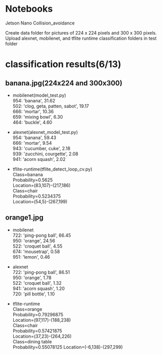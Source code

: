 # Notebooks
Jetson Nano
Collision_avoidance  
  
Create data folder for pictures of 224 x 224 pixels and 300 x 300 pixels.  
Upload alexnet, mobilenet, and tflite runtime classification folders in test folder  

classification results(6/13)
===

banana.jpg(224x224 and 300x300)
---
* mobilenet(model_test.py)  
954: 'banana', 				31.62  
502: 'clog, geta, patten, sabot', 19.17  
666: 'mortar', 				10.36  
659: 'mixing bowl', 			6.30  
464: 'buckle', 				4.60

* alexnet(alexnet_model_test.py)  
954: 'banana', 			59.43  
666: 'mortar', 			9.54  
943: 'cucumber, cuke', 	2.18  
939: 'zucchini, courgette', 	2.08  
941: 'acorn squash', 		2.02  

* tflite-runtime(tflite_detect_loop_cv.py)  
Class=banana  
Probability=0.5625  
Location=(83,107)-(217,186)  
Class=chair  
Probability=0.5234375  
Location=(54,5)-(267,199)  

orange1.jpg
---
* mobilenet  
722: 'ping-pong ball', 	66.45  
950: 'orange', 		24.56  
522: 'croquet ball', 	4.55  
674: 'mousetrap', 	0.58  
951: 'lemon', 			0.46

* alexnet  
722: 'ping-pong ball', 	86.51  
950: 'orange', 		1.78  
522: 'croquet ball', 	1.32  
941: 'acorn squash', 	1.20  
720: 'pill bottle', 		1.10  

* tflite-runtime  
Class=orange  
Probability=0.79296875  
Location=(97,117)-(188,238)  
Class=chair  
Probability=0.57421875  
Location=(37,23)-(264,226)  
Class=dining table  
Probability=0.55078125
Location=(-6,138)-(297,299)  
